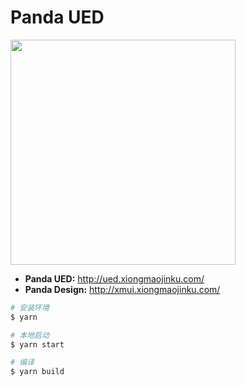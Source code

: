 # Panda UED

<img src="https://o4j4l4n7h.qnssl.com/2017-09-20-icon.png" width="360" />

- **Panda UED:** <http://ued.xiongmaojinku.com/>
- **Panda Design:** <http://xmui.xiongmaojinku.com/>

```bash
# 安装环境
$ yarn

# 本地启动
$ yarn start

# 编译
$ yarn build
```
